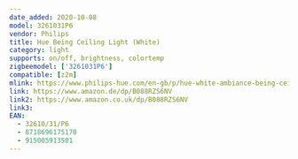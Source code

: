 ```yaml
---
date_added: 2020-10-08
model: 3261031P6
vendor: Philips
title: Hue Being Ceiling Light (White)
category: light
supports: on/off, brightness, colortemp
zigbeemodel: ['3261031P6']
compatible: [z2m]
mlink: https://www.philips-hue.com/en-gb/p/hue-white-ambiance-being-ceiling-light/3261031P6
link: https://www.amazon.de/dp/B088RZS6NV
link2: https://www.amazon.co.uk/dp/B088RZS6NV
link3: 
EAN: 
  - 32610/31/P6
  - 8718696175170
  - 915005913501
---
```

